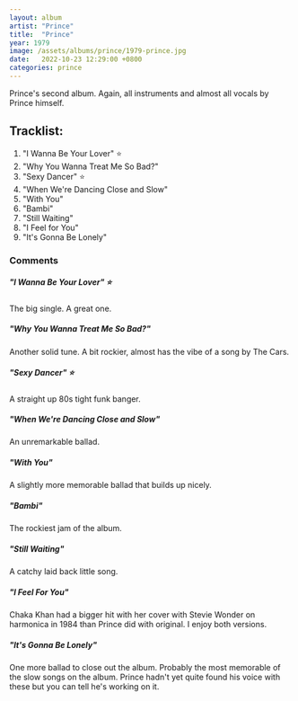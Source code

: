 ```yaml
---
layout: album
artist: "Prince"
title:  "Prince"
year: 1979
image: /assets/albums/prince/1979-prince.jpg
date:   2022-10-23 12:29:00 +0800
categories: prince
---
```

Prince's second album. Again, all instruments and almost all vocals by Prince himself.  

## Tracklist:

1.	"I Wanna Be Your Lover" ⭐️
2.	"Why You Wanna Treat Me So Bad?"
3.	"Sexy Dancer" ⭐️
4.	"When We're Dancing Close and Slow"
5.	"With You"
6.	"Bambi"
7.	"Still Waiting"
8.	"I Feel for You"
9.	"It's Gonna Be Lonely"

### Comments

##### "I Wanna Be Your Lover" ⭐️

The big single. A great one.

##### "Why You Wanna Treat Me So Bad?"

Another solid tune. A bit rockier, almost has the vibe of a song by The Cars.

##### "Sexy Dancer" ⭐️

A straight up 80s tight funk banger.

##### "When We're Dancing Close and Slow"

An unremarkable ballad.

##### "With You"

A slightly more memorable ballad that builds up nicely.

##### "Bambi"

The rockiest jam of the album.

##### "Still Waiting"

A catchy laid back little song.

##### "I Feel For You"

Chaka Khan had a bigger hit with her cover with Stevie Wonder on harmonica in 1984 than Prince did with original. I enjoy both versions.

##### "It's Gonna Be Lonely"

One more ballad to close out the album. Probably the most memorable of the slow songs on the album. Prince hadn't yet quite found his voice with these but you can tell he's working on it.